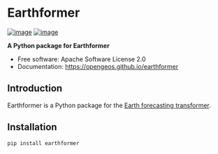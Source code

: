 # Earthformer

[![image](https://img.shields.io/pypi/v/earthformer.svg)](https://pypi.python.org/pypi/earthformer)
[![image](https://img.shields.io/conda/vn/conda-forge/earthformer.svg)](https://anaconda.org/conda-forge/earthformer)

**A Python package for Earthformer**

-   Free software: Apache Software License 2.0
-   Documentation: <https://opengeos.github.io/earthformer>

## Introduction

Earthformer is a Python package for the [Earth forecasting transformer](https://github.com/amazon-science/earth-forecasting-transformer).

## Installation

```bash
pip install earthformer
```

